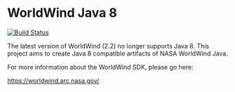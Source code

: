 # WorldWind Java 8

[![Build Status](https://travis-ci.com/mainstringargs/WorldWindJava-Java8.svg?branch=develop)](https://travis-ci.com/mainstringargs/WorldWindJava-Java8)

The latest version of WorldWind (2.2) no longer supports Java 8.  This project aims to create Java 8 compatible artifacts of NASA WorldWind Java.

For more information about the WorldWind SDK, please go here:

https://worldwind.arc.nasa.gov/

